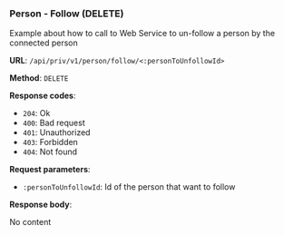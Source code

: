 ### Person - Follow (DELETE)

Example about how to call to Web Service to un-follow a person by the connected person

**URL**: `/api/priv/v1/person/follow/<:personToUnfollowId>`

**Method**: `DELETE`

**Response codes**: 
* `204`: Ok
* `400`: Bad request
* `401`: Unauthorized
* `403`: Forbidden
* `404`: Not found

**Request parameters**:
* `:personToUnfollowId`: Id of the person that want to follow
  
**Response body**:

No content